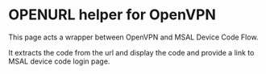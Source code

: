 # OPENURL helper for OpenVPN

This page acts a wrapper between OpenVPN and MSAL Device Code Flow.

It extracts the code from the url and display the code and provide a link to
MSAL device code login page.
